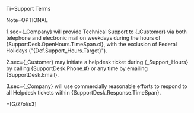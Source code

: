 Ti=Support Terms

Note=OPTIONAL

1.sec={_Company} will provide Technical Support to {_Customer} via both telephone and electronic mail on weekdays during the hours of {SupportDesk.OpenHours.TimeSpan.cl}, with the exclusion of Federal Holidays ("{Def.Support_Hours.Target}").
 
2.sec={_Customer} may initiate a helpdesk ticket during {_Support_Hours} by calling {SupportDesk.Phone.#} or any time by emailing {SupportDesk.Email}.

3.sec={_Company} will use commercially reasonable efforts to respond to all Helpdesk tickets within {SupportDesk.Response.TimeSpan}.

=[G/Z/ol/s3]
  

